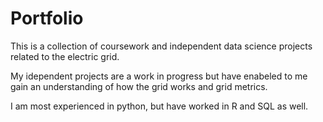 # Portfolio
This is a collection of coursework and independent data science projects related to the electric grid.

My idependent projects are a work in progress but have enabeled to me gain an understanding of how the grid works and grid metrics.

I am most experienced in python, but have worked in R and SQL as well.

